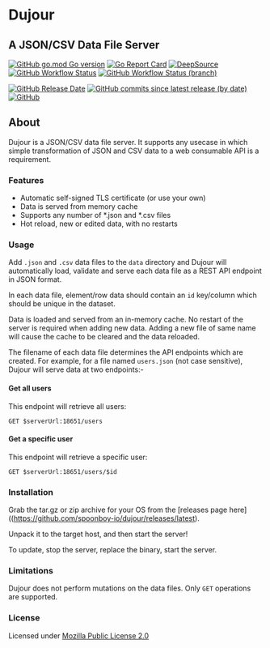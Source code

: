 # Dujour

## A JSON/CSV Data File Server

[![GitHub go.mod Go version](https://img.shields.io/github/go-mod/go-version/spoonboy-io/dujour?style=flat-square)](https://go.dev/)
[![Go Report Card](https://goreportcard.com/badge/github.com/spoonboy-io/dujour?style=flat-square)](https://goreportcard.com/report/github.com/spoonboy-io/dujour)
[![DeepSource](https://deepsource.io/gh/spoonboy-io/dujour.svg/?label=active+issues&token=uYY_4Kwjq9MnjT7TzykEyv-J)](https://deepsource.io/gh/spoonboy-io/dujour/?ref=repository-badge)
[![GitHub Workflow Status](https://img.shields.io/github/workflow/status/spoonboy-io/dujour/Build?style=flat-square)](https://github.com/spoonboy-io/dujour/actions/workflows/build.yml)
[![GitHub Workflow Status (branch)](https://img.shields.io/github/workflow/status/spoonboy-io/dujour/Unit%20Test/master?label=tests&style=flat-square)](https://github.com/spoonboy-io/dujour/actions/workflows/unit_test.yml)

[![GitHub Release Date](https://img.shields.io/github/release-date/spoonboy-io/dujour?style=flat-square)](https://github.com/spoonboy-io/dujour/releases)
[![GitHub commits since latest release (by date)](https://img.shields.io/github/commits-since/spoonboy-io/dujour/latest?style=flat-square)](https://github.com/spoonboy-io/dujour/commits)
[![GitHub](https://img.shields.io/github/license/spoonboy-io/dujour?label=license&style=flat-square)](LICENSE)

## About

Dujour is a JSON/CSV data file server. It supports any usecase in which simple transformation of JSON and CSV data to a web 
consumable API is a requirement.

### Features

- Automatic self-signed TLS certificate (or use your own)
- Data is served from memory cache
- Supports any number of *.json and *.csv files
- Hot reload, new or edited data, with no restarts


### Usage
Add `.json` and `.csv` data files to the `data` directory and Dujour will automatically load, validate and serve each data file as a REST API endpoint
in JSON format.

In each data file, element/row data should contain an `id` key/column which should be unique in the dataset.

Data is loaded and served from an in-memory cache. No restart of the server is required when adding new data. Adding a new file of same name will cause the cache to be cleared and the data reloaded.

The filename of each data file determines the API endpoints which are created. For example, for a file named `users.json` (not case sensitive), Dujour will serve data at two endpoints:-

#### Get all users
This endpoint will retrieve all users:
```
GET $serverUrl:18651/users
```

#### Get a specific user
This endpoint will retrieve a specific user:
```
GET $serverUrl:18651/users/$id
```

### Installation
Grab the tar.gz or zip archive for your OS from the [releases page here]((https://github.com/spoonboy-io/dujour/releases/latest).

Unpack it to the target host, and then start the server!

To update, stop the server, replace the binary, start the server.

### Limitations

Dujour does not perform mutations on the data files. Only `GET` operations are supported.

### License
Licensed under [Mozilla Public License 2.0](LICENSE)
